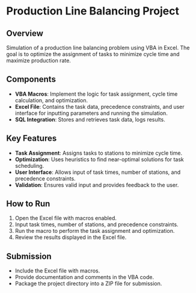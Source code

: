 # Production Line Balancing Project

## Overview
Simulation of a production line balancing problem using VBA in Excel. The goal is to optimize the assignment of tasks to minimize cycle time and maximize production rate.

## Components
- **VBA Macros**: Implement the logic for task assignment, cycle time calculation, and optimization.
- **Excel File**: Contains the task data, precedence constraints, and user interface for inputting parameters and running the simulation.
- **SQL Integration**: Stores and retrieves task data, logs results.

## Key Features
- **Task Assignment**: Assigns tasks to stations to minimize cycle time.
- **Optimization**: Uses heuristics to find near-optimal solutions for task scheduling.
- **User Interface**: Allows input of task times, number of stations, and precedence constraints.
- **Validation**: Ensures valid input and provides feedback to the user.

## How to Run
1. Open the Excel file with macros enabled.
2. Input task times, number of stations, and precedence constraints.
3. Run the macro to perform the task assignment and optimization.
4. Review the results displayed in the Excel file.

## Submission
- Include the Excel file with macros.
- Provide documentation and comments in the VBA code.
- Package the project directory into a ZIP file for submission.
